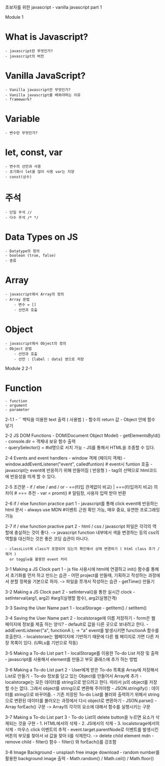 초보자를 위한 javascript - vanilla javascript part 1


Module 1
# What is Javascript?
    - javascript란 무엇인가?
    - javascript의 버전

# Vanilla JavaScript?
    - Vanilla javascript란 무엇인가?
    - Vanilla javascript를 배워야하는 이유
    - framework?

# Variable
    - 변수란 무엇인가?

# let, const, var
    - 변수의 선언과 사용
    - 초기화시 let을 많이 사용 var는 지양
    - const(상수)

# 주석
    - 단일 주석 //
    - 다수 주석 /* */

# Data Types on JS
    - Datatype의 정의
    - boolean (true, false) 
    - 종류

# Array
    - javascript에서 Array의 정의
    - Array 문법 
        - 변수 = [] 
        - 선언과 호출

# Object
    - javascript에서 Object의 정의
    - Object 문법
        - 선언과 호출
        - 선언 : {label : data} 쌍으로 저장

Module 2
2-1
# Function 
    - function 
    - argument
    - parameter
    
2-1.1
    - `` 백틱을 이용한 text 출력 ( 사용법 ) 
    - 함수의 return 값
    - Object 안에 함수 넣기

2-2 JS DOM Functions
    - DOM(Document Object Model)
    - getElementsById()
    - console.dir = 객체내 보유 함수 출력  
    - querySelector() = #id명으로 서치 가능
    - JS를 통해서 HTML을 조종할 수 있다.
    
2-4 Events and event handlers
    - window 객체 (페이지 객체)
    - window.addEventListener("event", calledfuntion) # event시 funtion 호출
    - javascript는 event에 반응하기 위해 만들어짐 ( 반응형 )
    - tag의 선택으로 html코드에 반응성을 띄게 할 수 있다.

2-5 조건문
    - if / else / and / or
    - ==(타입 관계없이 비교) | ===(타입까지 비교) 의 차이 # === 추천
    - var = promt() # 알림창, 사용자 입력 받아 반환

2-6 if / else function practice part 1
    - javascript를 통해 click event에 반응하는 html 문서 
    - always use MDN #이벤트 근원 확인 가능, 매우 중요, 유연한 프로그래밍 가능

2-7 if / else function practive part 2
    - html / css / javascript 파일은 각각의 역할에 충실하는 것이 좋다. 
      -> javascript function 내부에서 색을 변경하는 등의 css의 역할을 대신하는 것은 좋은 코딩 습관이 아니다. 

    - classList에 class가 포함되어 있는지 확인해서 상태 변경하기 ( html class 추가 / 제거 )
      or toggle을 활용한 event 처리

3-1 Making a JS Clock part 1
    - js file 사용시에 html에 연결하고 init() 함수를 통해서 초기화를 먼저 하고 만드는 습관
    - 어떤 project를 만들때, 기획하고 작성하는 과정에서 분할 정복을 기본으로 하자.  -> 파일을 쪼개서 작성하는 습관
    - getTime() 만들기

3-2 Making a JS Clock part 2
    - setInterval()을 통한 실시간 clock
    - setInterval(arg1, arg2) #arg1(실행할 함수), arg2(실행간격)

3-3 Saving the User Name part 1
    - localStorage
        - getItem() / setItem()

3-4 Saving the User Name part 2
    - localstorage에 이름 저장하기
    - form은 웹 페이지에 정보를 제출 하는 양식? - default로 값을 다른 곳으로 보내려고 한다. 
    - addEventListener("a", functionA ); -> "a" event를 발생시키면 functionA 함수를 호출한다.
    - localstorae는 웹페이지에 기반하기 때문에 다른 웹 페이지로 가면 다른 저장 목록이 있다. (URLs를 기반으로 작동)

3-5 Making a To-do List part 1
    - localStorage를 이용한 To-do List 저장 및 출력
    - javascript를 사용해서 element를 만들고 부모 클래스에 추가 하는 방법

3-6 Making a To-do List part 2
    - User에게 받은 To-do 목록을 Array에 저장해서 List로 만들기
    - To-do 정보를 담고 있는 Object를 만들어서 Array에 추가
    - localstorage는 모든 데이터를 string으로 받으려고 한다. 따라서 js의 object를 저장할 수는 없다. 그래서 object를 string으로 변환해 주어야함
    - JSON.stringify() : 데이터를 string으로 바꾸어줌.
    - 기존 저장된 To-do List를 불러와 출력하기 위해서 string으로 변환된 데이터를 불러오는 과정에서 다시 object로 변환하기 
        - JSON.parse()
    - Array forEach() 구문 -> Array의 각각의 요소에 대해서 함수를 실행시키는 구문

3-7 Making a To-do List part 3
    - To-do List의 delete button을 누르면 요소가 삭제되는 것을 구현
        - 1. HTML에서의 삭제
        - 2. JS에서의 삭제
        - 3. localstorage에서의 삭제
    - 마우스 click 이벤트의 추적 
        - event.target.parentNode로 이벤트를 발생시킨 버튼의 부모를 찾아서 id 값을 찾아 li를 삭제한다. -> delete child element mdn
            - remove child
    - filter() 함수
    - filter() 와 forEach()를 강조함

3-8 Image Background
    - unsplash free image download
    - random number를 활용한 background image 출력
    - Math.random() / Math.ceil() / Math.floor()